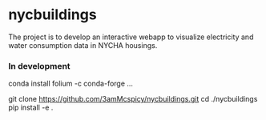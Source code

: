 # nycbuildings

The project is to develop an interactive webapp to visualize electricity and water consumption data in NYCHA housings.

### In development

conda install folium -c conda-forge ...

git clone https://github.com/3amMcspicy/nycbuildings.git
cd ./nycbuildings
pip install -e .
